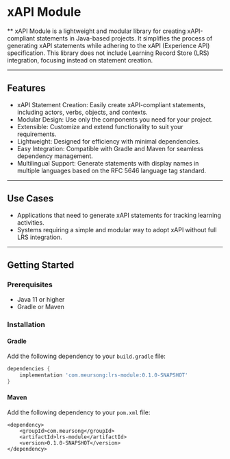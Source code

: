 # xAPI Module

** xAPI Module is a lightweight and modular library for creating xAPI-compliant statements in Java-based projects. It simplifies the process of generating xAPI statements while adhering to the xAPI (Experience API) specification. This library does not include Learning Record Store (LRS) integration, focusing instead on statement creation.

---

## Features

- xAPI Statement Creation: Easily create xAPI-compliant statements, including actors, verbs, objects, and contexts.
- Modular Design: Use only the components you need for your project.
- Extensible: Customize and extend functionality to suit your requirements.
- Lightweight: Designed for efficiency with minimal dependencies.
- Easy Integration: Compatible with Gradle and Maven for seamless dependency management.
- Multilingual Support: Generate statements with display names in multiple languages based on the RFC 5646 language tag standard.

---

## Use Cases

- Applications that need to generate xAPI statements for tracking learning activities.
- Systems requiring a simple and modular way to adopt xAPI without full LRS integration.

---

## Getting Started

### Prerequisites

- Java 11 or higher
- Gradle or Maven

### Installation

#### Gradle
Add the following dependency to your `build.gradle` file:
```gradle
dependencies {
    implementation 'com.meursong:lrs-module:0.1.0-SNAPSHOT'
}
```

#### Maven
Add the following dependency to your `pom.xml` file:
```maven
<dependency>
    <groupId>com.meursong</groupId>
    <artifactId>lrs-module</artifactId>
    <version>0.1.0-SNAPSHOT</version>
</dependency>
```
